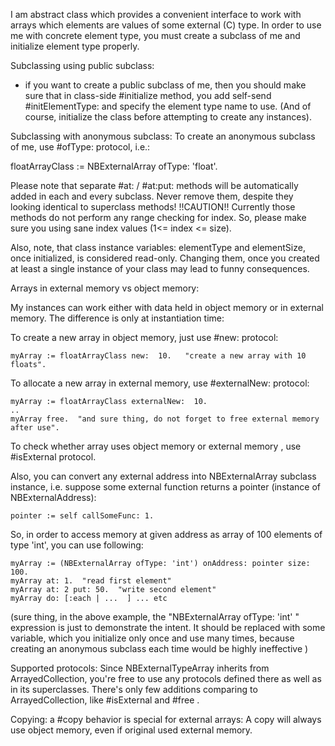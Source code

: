 I am abstract class which provides a convenient interface to work with arrays which elements are values of some external (C) type.
In order to use me with concrete element type, you must create a subclass of me and initialize element type properly.

Subclassing using public subclass:
 - if you want to create a public subclass of me, then you should make sure that in class-side #initialize method,
you add self-send #initElementType:  and specify the element type name to use. (And of course, initialize the class before attempting to create any instances).

Subclassing with anonymous subclass:
To create an anonymous subclass of me,  use #ofType: protocol, i.e.:

floatArrayClass := NBExternalArray ofType: 'float'.

Please note that separate #at: / #at:put: methods will be automatically added in each and every subclass. 
Never remove them, despite they looking identical to superclass methods!
!!CAUTION!! Currently those methods do not perform any range checking for index. So, please make sure you using sane index values (1<= index <= size). 

Also, note, that class instance variables: elementType and elementSize, once initialized, is considered read-only. 
Changing them, once you created at least a single instance of your class may lead to funny consequences.

Arrays in external memory vs object memory:

My instances can work either with data held in object memory or in external memory. The difference is only at instantiation time: 

To create a new array in object memory, just use #new: protocol: 

	myArray := floatArrayClass new:  10.   "create a new array with 10 floats".

To allocate a new array in external memory, use #externalNew: protocol:   

	myArray := floatArrayClass externalNew:  10.  
	..
	myArray free.  "and sure thing, do not forget to free external memory after use".

To check whether array uses object memory or external memory , use #isExternal protocol.

Also, you can convert any external address into NBExternalArray subclass instance, i.e. suppose some external function returns a pointer (instance of NBExternalAddress):

	pointer := self callSomeFunc: 1. 
	
So, in order to access memory at given address as array of 100 elements of type 'int', you can use following: 

	myArray := (NBExternalArray ofType: 'int') onAddress: pointer size: 100.
	myArray at: 1.  "read first element"
	myArray at: 2 put: 50.  "write second element" 
	myArray do: [:each | ...  ] ... etc
			 
(sure thing, in the above example, the "NBExternalArray ofType: 'int' " expression is just to demonstrate the intent. It should be replaced with some variable, which you initialize only once and use many times, because creating an anonymous subclass each time would be highly ineffective )

Supported protocols: 
  	Since NBExternalTypeArray inherits from ArrayedCollection, you're free to use any protocols defined there as well as in its superclasses.
	There's only few additions comparing to ArrayedCollection, like #isExternal and #free .

Copying:
	a #copy behavior is special for external arrays: A copy will always use object memory, even if original used external memory.
